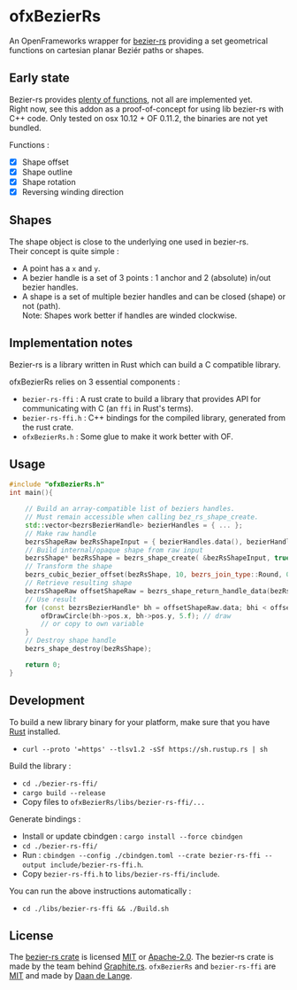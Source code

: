 # ofxBezierRs
An OpenFrameworks wrapper for [bezier-rs](https://github.com/GraphiteEditor/Graphite/tree/master/libraries/bezier-rs) providing a set geometrical functions on cartesian planar Beziér paths or shapes.

## Early state
Bezier-rs provides [plenty of functions](https://graphite.rs/libraries/bezier-rs/), not all are implemented yet.  
Right now, see this addon as a proof-of-concept for using lib bezier-rs with C++ code.
Only tested on osx 10.12 + OF 0.11.2, the binaries are not yet bundled.

Functions :
- [x] Shape offset 
- [x] Shape outline
- [x] Shape rotation
- [x] Reversing winding direction

## Shapes
The shape object is close to the underlying one used in bezier-rs.  
Their concept is quite simple :
- A point has a `x` and `y`.
- A bezier handle is a set of 3 points : 1 anchor and 2 (absolute) in/out bezier handles.
- A shape is a set of multiple bezier handles and can be closed (shape) or not (path).  
  Note: Shapes work better if handles are winded clockwise.

## Implementation notes
Bezier-rs is a library written in Rust which can build a C compatible library.

ofxBezierRs relies on 3 essential components :
- `bezier-rs-ffi` : A rust crate to build a library that provides API for communicating with C (an `ffi` in Rust's terms).
- `bezier-rs-ffi.h` : C++ bindings for the compiled library, generated from the rust crate.
- `ofxBezierRs.h` : Some glue to make it work better with OF.

## Usage
```cpp
#include "ofxBezierRs.h"
int main(){

	// Build an array-compatible list of beziers handles.
	// Must remain accessible when calling bez_rs_shape_create.
	std::vector<bezrsBezierHandle> bezierHandles = { ... };
	// Make raw handle
	bezrsShapeRaw bezRsShapeInput = { bezierHandles.data(), bezierHandles.size(), true };
	// Build internal/opaque shape from raw input
	bezrsShape* bezRsShape = bezrs_shape_create( &bezRsShapeInput, true);
	// Transform the shape
	bezrs_cubic_bezier_offset(bezRsShape, 10, bezrs_join_type::Round, 0);
	// Retrieve resulting shape
	bezrsShapeRaw offsetShapeRaw = bezrs_shape_return_handle_data(bezRsShape);
	// Use result
	for (const bezrsBezierHandle* bh = offsetShapeRaw.data; bhi < offsetShapeRaw.len; bh++){
		ofDrawCircle(bh->pos.x, bh->pos.y, 5.f); // draw
		// or copy to own variable
	}
	// Destroy shape handle
	bezrs_shape_destroy(bezRsShape);

	return 0;
}
```

## Development
To build a new library binary for your platform, make sure that you have [Rust](https://www.rust-lang.org/tools/install) installed.
- `curl --proto '=https' --tlsv1.2 -sSf https://sh.rustup.rs | sh`

Build the library :
- `cd ./bezier-rs-ffi/`
- `cargo build --release`
- Copy files to `ofxBezierRs/libs/bezier-rs-ffi/...`

Generate bindings :
- Install or update cbindgen : `cargo install --force cbindgen`
- `cd ./bezier-rs-ffi/`
- Run : `cbindgen --config ./cbindgen.toml --crate bezier-rs-ffi --output include/bezier-rs-ffi.h`.
- Copy `bezier-rs-ffi.h` to `libs/bezier-rs-ffi/include`.

You can run the above instructions automatically :
- `cd ./libs/bezier-rs-ffi && ./Build.sh`


## License
The [bezier-rs crate](https://crates.io/crates/bezier-rs) is licensed [MIT](https://github.com/GraphiteEditor/Graphite/blob/master/libraries/bezier-rs/LICENSE-MIT) or [Apache-2.0](https://github.com/GraphiteEditor/Graphite/blob/master/libraries/bezier-rs/LICENSE-APACHE). The bezier-rs crate is made by the team behind [Graphite.rs](https://editor.graphite.rs).
`ofxBezierRs` and `bezier-rs-ffi` are [MIT](https://github.com/Daandelange/ofxBezierRs/blob/main/LICENSE) and made by [Daan de Lange](https://daandelange.com/).
